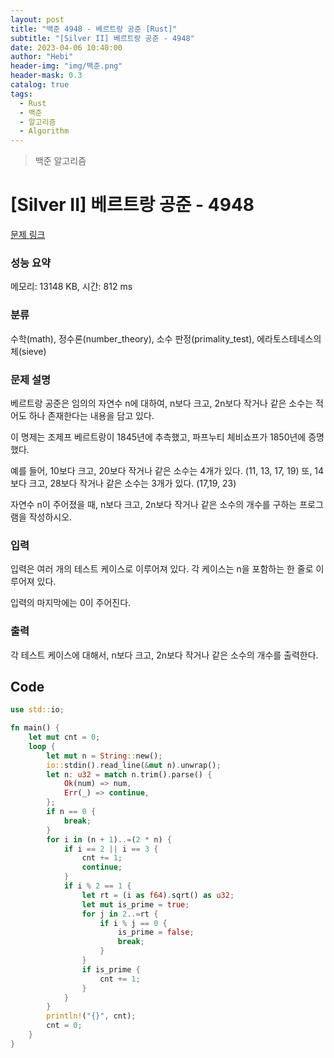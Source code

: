 ```yaml
---
layout: post
title: "백준 4948 - 베르트랑 공준 [Rust]"
subtitle: "[Silver II] 베르트랑 공준 - 4948"
date: 2023-04-06 10:40:00
author: "Hebi"
header-img: "img/백준.png"
header-mask: 0.3
catalog: true
tags:
  - Rust
  - 백준
  - 알고리즘
  - Algorithm
---
```


> 백준 알고리즘

# [Silver II] 베르트랑 공준 - 4948

[문제 링크](https://www.acmicpc.net/problem/4948)

### 성능 요약

메모리: 13148 KB, 시간: 812 ms

### 분류

수학(math), 정수론(number_theory), 소수 판정(primality_test), 에라토스테네스의 체(sieve)

### 문제 설명

<p>베르트랑 공준은 임의의 자연수 n에 대하여, n보다 크고, 2n보다 작거나 같은 소수는 적어도 하나 존재한다는 내용을 담고 있다.</p>

<p>이 명제는 조제프 베르트랑이 1845년에 추측했고, 파프누티 체비쇼프가 1850년에 증명했다.</p>

<p>예를 들어, 10보다 크고, 20보다 작거나 같은 소수는 4개가 있다. (11, 13, 17, 19) 또, 14보다 크고, 28보다 작거나 같은 소수는 3개가 있다. (17,19, 23)</p>

<p>자연수 n이 주어졌을 때, n보다 크고, 2n보다 작거나 같은 소수의 개수를 구하는 프로그램을 작성하시오. </p>

### 입력

 <p>입력은 여러 개의 테스트 케이스로 이루어져 있다. 각 케이스는 n을 포함하는 한 줄로 이루어져 있다.</p>

<p>입력의 마지막에는 0이 주어진다.</p>

### 출력

 <p>각 테스트 케이스에 대해서, n보다 크고, 2n보다 작거나 같은 소수의 개수를 출력한다.</p>

## Code

```rs
use std::io;

fn main() {
    let mut cnt = 0;
    loop {
        let mut n = String::new();
        io::stdin().read_line(&mut n).unwrap();
        let n: u32 = match n.trim().parse() {
            Ok(num) => num,
            Err(_) => continue,
        };
        if n == 0 {
            break;
        }
        for i in (n + 1)..=(2 * n) {
            if i == 2 || i == 3 {
                cnt += 1;
                continue;
            }
            if i % 2 == 1 {
                let rt = (i as f64).sqrt() as u32;
                let mut is_prime = true;
                for j in 2..=rt {
                    if i % j == 0 {
                        is_prime = false;
                        break;
                    }
                }
                if is_prime {
                    cnt += 1;
                }
            }
        }
        println!("{}", cnt);
        cnt = 0;
    }
}

```

